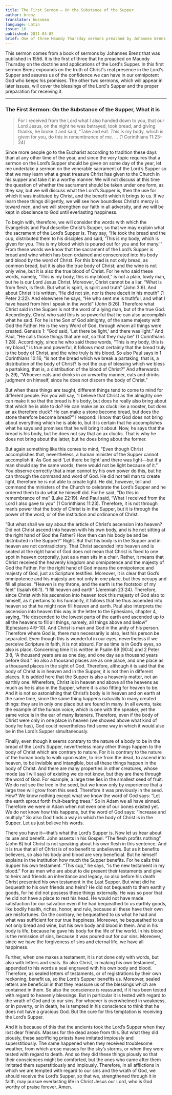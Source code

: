 ```yaml
---
title: The First Sermon – On the Substance of the Supper
author: brenz
translator: hussman
language: Latin
issue: 16
published: 2011-03-05 
brief: One of three Maundy Thursday sermons preached by Johannes Brenz.
---
```


This sermon comes from a book of sermons by Johannes Brenz that was published in 1556. It is the first of three that he preached on Maundy Thursday on the doctrine and applications of the Lord's Supper. In this first sermon Brenz expounds on the truth of Christ's real presence in the Lord's Supper and assures us of the confidence we can have in our omnipotent God who keeps his promises. The other two sermons, which will appear in later issues, will cover the blessings of the Lord's Supper and the proper preparation for receiving it.

---

### The First Sermon: On the Substance of the Supper, What it is

> For I received from the Lord what I also handed down to you, that our Lord Jesus, on the night he was betrayed, took bread, and giving thanks, he broke it and said, “Take and eat. *This is* my body, which is given for you, do this in remembrance of me. . . (1 Corinthians 11:23-24)

Since more people go to the Eucharist according to tradition these days than at any other time of the year, and since the very topic requires that a sermon on the Lord’s Supper should be given on some day of the year, let me undertake a sermon on the venerable sacrament of the Lord’s Supper so that we may learn what a great treasure Christ has given to the Church in his supper and take it in a worthy manner. We will not discuss at this time the question of whether the sacrament should be taken under one form, as they say, but we will discuss what the Lord’s Supper is, then the use for which it was instituted by Christ, and the benefit which it brings to us. If we learn these things diligently, we will see how boundless Christ’s mercy is toward men, and we will strengthen our faith in all adversity, and we will be kept in obedience to God until everlasting happiness. 

To begin with, therefore, we will consider the words with which the Evangelists and Paul describe Christ’s Supper, so that we may explain what the sacrament of the Lord’s Supper is. They say, “He took the bread and the cup, distributed them to his disciples and said, ‘This is my body, which is given for you. This is my blood which is poured out for you and for many.’” From these words we know that the sacrament of the Lord’s Supper is bread and wine which has been ordained and consecrated into his body and blood by the word of Christ. For this bread is not only bread, as common bread, but it is also the true body of Christ; and the wine is not only wine, but it is also the true blood of Christ. For he who said these words, namely, “This is my body, this is my blood,” is not a plain, lowly man, but he is our Lord Jesus Christ. Moreover, Christ cannot be a liar. “What is from flesh, is flesh. But what is spirit, is spirit and truth” (John 3:6). And about Christ it is written, “He did not sin, nor is there deceit in his mouth” (1 Peter 2:22). And elsewhere he says, “He who sent me is truthful, and what I have heard from him I speak in the world” (John 8:26). Therefore what Christ said in the Supper is not the word of a lying man, but of the true God. Accordingly, Christ who said this is so powerful that he can also accomplish what he said. For he is the Son of God almighty, of the same majesty with God the Father. He is the very Word of God, through whom all things were created. Genesis 1: “God said, ‘Let there be light,’ and there was light.” And Paul, “He calls those things that are not, so that they may be” (1 Corinthians 1:28). Accordingly, since he who said these words, “This is my body, this is my blood,” is true and powerful, it follows most certainly that the bread truly is the body of Christ, and the wine truly is his blood. So also Paul says in 1 Corinthians 10:16, “Is not the bread which we break a partaking, that is, a distribution of the body of Christ? Is not the cup of blessing which we bless a partaking, that is, a distribution of the blood of Christ?” And afterwards (v.29), “Whoever eats and drinks in an unworthy manner, eats and drinks judgment on himself, since he does not discern the body of Christ.” 

But when these things are taught, different things tend to come to mind for different people. For you will say, “I believe that Christ as the almighty one can make it so that the bread is his body, but does he really also bring about that which he is able to do? He can make an ax cluck like a rooster, but does an ax therefore cluck? He can make a stone become bread, but does the stone therefore become bread?” I respond: I know that God does not bring about everything which he is able to, but it is certain that he accomplishes what he says and promises that he will bring it about. Now, he says that the bread is his body, but he does not say that an ax clucks. That is why he does not bring about the latter, but he does bring about the former. 

But again something like this comes to mind, “Even though Christ accomplishes that, nevertheless, a human minister of the Supper cannot accomplish it. As God said ‘Let there be light’ and there was light—but if a man should say the same words, there would not be light because of it.” You observe correctly that a man cannot by his own power do this, but he can through the command and word of God. He did not tell man to create light, therefore he is not able to create light. He did, however, tell and command the ministers of the Church to celebrate the Lord’s Supper and he ordered them to do what he himself did. For he said, “Do this in remembrance of me” (Luke 22:19). And Paul said, “What I received from the Lord I also gave to you” (1 Corinthians 11:23). Therefore, it is not through man’s power that the body of Christ is in the Supper, but it is through the power of the word, or of the institution and ordinance of Christ. 

“But what shall we say about the article of Christ’s ascension into heaven? Did not Christ ascend into heaven with his own body, and is he not sitting at the right hand of God the Father? How then can his body be and be distributed in the Supper?” Right. But that his body is in the Supper and in heaven are not contradictory. That Christ ascended into heaven and is seated at the right hand of God does not mean that Christ is fixed to one spot in heaven corporally, just as a man sits in a chair. Rather, it means that Christ received the heavenly kingdom and omnipotence and the majesty of God the Father. For the right hand of God means the omnipotence and majesty of God, just as Scripture testifies. Moreover, it is clear that God’s omnipotence and his majesty are not only in one place, but they occupy and fill all places. “Heaven is my throne, and the earth is the footstool of my feet” (Isaiah 66:1). “I fill heaven and earth” (Jeremiah 23:24). Therefore, since Christ with his ascension into heaven took this majesty of God also to himself, as it pertains to his humanity, it follows that he thus ascended into heaven so that he might now fill heaven and earth. Paul also interprets the ascension into heaven this way in the letter to the Ephesians, chapter 4, saying, “He descended to the lowest parts of the earth and ascended up to all the heavens to fill all things, namely, all things above and below” (Ephesians 4:9-10). And Christ is man and God in the unity of his person. Therefore where God is, there man necessarily is also, lest his person be separated. Even though this is wonderful in our eyes, nevertheless if we perceive Scripture in faith, it is not absurd. For as time is in God’s eyes, so also is place. Concerning time it is written in Psalm 89 [90:4] and 2 Peter 3:8, “A thousand years are as one day, and one day as a thousand years before God.” So also a thousand places are as one place, and one place as a thousand places in the sight of God. Therefore, although it is said that the body of Christ is in heaven and in the Supper, it is not then in different places. It is added here that the Supper is also a heavenly matter, not an earthly one. Wherefore, Christ is in heaven and above all the heavens as much as he is also in the Supper, where it is also fitting for heaven to be. And it is not so astonishing that Christ’s body is in heaven and on earth at the same time, since the same thing happens naturally to many created things: they are in only one place but are found in many. In all events, take the example of the human voice, which is one with the speaker, yet the same voice is in the ear of many listeners. Therefore, even if the body of Christ were only in one place in heaven (we showed above what kind of body he has), God could nevertheless find some way in which it would also be in the Lord’s Supper simultaneously. 

Finally, even though it seems contrary to the nature of a body to be in the bread of the Lord’s Supper, nevertheless many other things happen to the body of Christ which are contrary to nature. For it is contrary to the nature of the human body to walk upon water, to rise from the dead, to ascend into heaven, to be invisible and intangible, but all these things happen in the body of Christ. And there are many properties in other creatures, whose mode (as I will say) of existing we do not know, but they are there through the word of God. For example, a large tree lies in the smallest seed of fruit. We do not see the tree in the seed, but we know only by experience that a large tree will grow from this seed. Therefore it was previously in the seed. How? We know nothing except what we know the word of God says: “Let the earth sprout forth fruit-bearing trees.” So in Adam we all have sinned. Therefore we were in Adam when not even one of our bones existed yet. We do not know how this happens, but the word of God says: “Increase and multiply.” So also God finds a way in which the body of Christ is in the Supper. Let us just believe his words. 

There you have it—that’s what the Lord’s Supper is. Now let us hear about its use and benefit. John asserts in his Gospel: “The flesh profits nothing” (John 6) but Christ is not speaking about his own flesh in this sentence. And it is true that all of Christ is of no benefit to unbelievers. But as it benefits believers, so also his body and blood are very beneficial. But he himself explains in the institution how much the Supper benefits. For he calls this Supper his own testament. “This cup,” he says, “is the new testament in my blood.” For as men who are about to die present their testaments and give to heirs and friends an inheritance and legacy, so also before his death Christ presented his own testament in the Last Supper. But what did he bequeath to his own friends and heirs? He did not bequeath to them earthly goods, for he did not possess these things externally. He was so poor that he did not have a place to rest his head. He would not have made satisfaction for our salvation even if he had bequeathed to us earthly goods, like bodily health, riches, honor, and rule, because all these have their own are misfortunes. On the contrary, he bequeathed to us what he had and what was sufficient for our true happiness. Moreover, he bequeathed to us not only bread and wine, but his own body and blood in them. And in his body is life, because he gave his body for the life of the world. In his blood is the remission of sins, because it was poured out for our sins. Moreover, since we have the forgiveness of sins and eternal life, we have all happiness. 

Further, when one makes a testament, it is not done only with words, but also with letters and seals. So also Christ, in making his own testament, appended to his words a seal engraved with his own body and blood. Therefore, as sealed letters of testaments, or of registrations by their own reckoning, benefit us, so the Lord’s Supper benefits us. Moreover, sealed letters are beneficial in that they reassure us of the blessings which are contained in them. So also the conscience is reassured, if it has been tested with regard to heavenly blessings. But in particular it is tested with regard to the wrath of God and to our sins. For whoever is overwhelmed in weakness, or in poverty, or in death, he is tempted in his conscience to think that he does not have a gracious God. But the cure for this temptation is receiving the Lord’s Supper. 

And it is because of this that the ancients took the Lord’s Supper when they lost dear friends. Masses for the dead arose from this. But what they did piously, these sacrificing priests have imitated impiously and superstitiously. The same happened when they received troublesome weather, from which arose masses for the sky’s storms, or when they were tested with regard to death. And so they did these things piously so that their consciences might be comforted, but the ones who came after them imitated them superstitiously and impiously. Therefore, in all afflictions in which we are tempted with regard to our sins and the wrath of God, we should receive the Lord’s Supper, so that we, strengthened through it in faith, may pursue everlasting life in Christ Jesus our Lord, who is God worthy of praise forever. Amen.